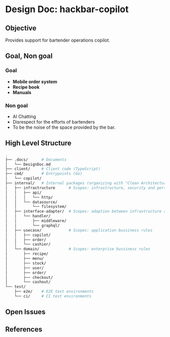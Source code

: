 # Design Doc: hackbar-copilot

## Objective

Provides support for bartender operations copilot.

## Goal, Non goal

### Goal

- **Mobile order system**
- **Recipe book**
- **Manuals**

### Non goal

- AI Chatting
- Disrespect for the efforts of bartenders
- To be the noise of the space provided by the bar.

## High Level Structure

```sh
.
├── .docs/      # Documents
│   └── DesignDoc.md
├── client/     # Client code (TypeScript)
├── cmd/        # Entrypoints (Go)
│   └── copilot/
├── internal/   # Internal packages (organizing with "Clean Architecture") (Go)
│   ├── infrastructure      # Scopes: infrastructure, security and persistence data
│   │   ├── api/
│   │   │   └── http/
│   │   └── datasource/
│   │       └── filesystem/
│   ├── interface-adapter/  # Scopes: adaption between infrastructure and usecase
│   │   └── handler/
│   │       ├── middleware/
│   │       └── graphql/
│   ├── usecase/            # Scopes: application bussiness rules
│   │   ├── copilot/
│   │   ├── order/
│   │   └── cashier/
│   └── domain/             # Scopes: enterprise bussiness rules
│       ├── recipe/
│       ├── menu/
│       ├── stock/
│       ├── user/
│       ├── order/
│       ├── checkout/
│       └── cashout/
└── test/
    ├── e2e/    # E2E test environments
    └── ci/     # CI test environments
```

## Open Issues

## References

